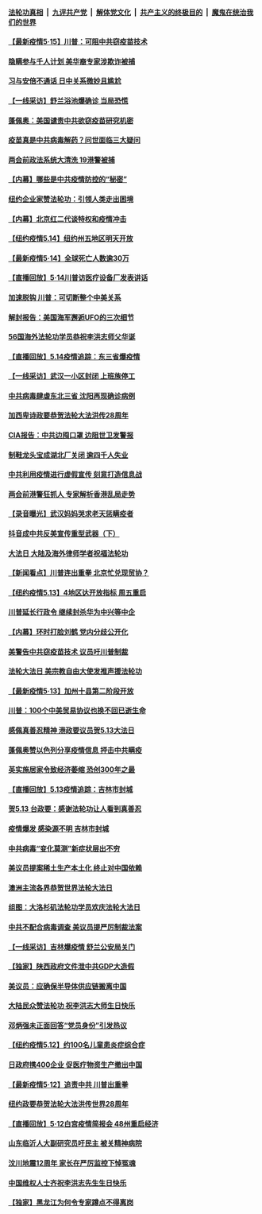 ####  [法轮功真相](../../../../basic/blob/master/README.md?t=05152031) &nbsp;|&nbsp; [九评共产党](../../../../9ping.md/blob/master/README.md?t=05152031) &nbsp;|&nbsp; [解体党文化](../../../../jtdwh.md/blob/master/README.md?t=05152031)  &nbsp;|&nbsp; [共产主义的终极目的](../../../../gczydzjmd.md/blob/master/README.md?t=05152031) &nbsp;|&nbsp; [魔鬼在统治我们的世界](../../../../mgztzwmdsj.md/blob/master/README.md?t=05152031) 

#### [【最新疫情5·15】川普：可阻中共窃疫苗技术](../pages/nf4514/n12106752.md?t=05152031) 

#### [隐瞒参与千人计划 美华裔专家涉欺诈被捕](../pages/nf4514/n12110593.md?t=05152031) 

#### [习与安倍不通话 日中关系微妙且尴尬](../pages/nf4514/n12104916.md?t=05152031) 

#### [【一线采访】舒兰浴池爆确诊 当局恐慌](../pages/nf4514/n12110474.md?t=05152031) 

#### [蓬佩奥：美国谴责中共欲窃疫苗研究机密](../pages/nf4514/n12110340.md?t=05152031) 

#### [疫苗真是中共病毒解药？问世面临三大疑问](../pages/nf4514/n12106133.md?t=05152031) 

#### [两会前政法系统大清洗 19港警被捕](../pages/nf4514/n12110246.md?t=05152031) 

#### [【内幕】哪些是中共疫情防控的“秘密”](../pages/nf4514/n12109504.md?t=05152031) 

#### [纽约企业家赞法轮功：引领人类走出困境](../pages/nf4514/n12106267.md?t=05152031) 

#### [【内幕】北京红二代谈特权和疫情冲击](../pages/nf4514/n12106297.md?t=05152031) 

#### [【纽约疫情5.14】纽约州五地区明天开放](../pages/nf4514/n12108168.md?t=05152031) 

#### [【最新疫情5·14】全球死亡人数逾30万](../pages/nf4514/n12107066.md?t=05152031) 

#### [【直播回放】5·14川普访医疗设备厂发表讲话](../pages/nf4514/n12109370.md?t=05152031) 

#### [加速脱钩 川普：可切断整个中美关系](../pages/nf4514/n12109208.md?t=05152031) 

#### [解封报告：美国海军邂逅UFO的三次细节](../pages/nf4514/n12108940.md?t=05152031) 

#### [56国海外法轮功学员恭祝李洪志师父华诞](../pages/nf4514/n12081685.md?t=05152031) 

#### [【直播回放】5.14疫情追踪：东三省爆疫情](../pages/nf4514/n12108258.md?t=05152031) 

#### [【一线采访】武汉一小区封闭 上班族停工](../pages/nf4514/n12104925.md?t=05152031) 

#### [中共病毒肆虐东北三省 沈阳再现确诊病例](../pages/nf4514/n12107780.md?t=05152031) 

#### [加西卑诗政要恭贺法轮大法洪传28周年](../pages/nf4514/n12105019.md?t=05152031) 

#### [CIA报告：中共边囤口罩 边阻世卫发警报](../pages/nf4514/n12106392.md?t=05152031) 

#### [制鞋龙头宝成湖北厂关闭 逾四千人失业](../pages/nf4514/n12106951.md?t=05152031) 

#### [中共利用疫情进行虚假宣传 刻意打造信息战](../pages/nf4514/n12106427.md?t=05152031) 

#### [两会前港警狂抓人 专家解析香港乱局走势](../pages/nf4514/n12106420.md?t=05152031) 

#### [【录音曝光】武汉妈妈哭求老天惩瞒疫者](../pages/nf4514/n12105395.md?t=05152031) 

#### [抖音成中共反美宣传重型武器（下）](../pages/nf4514/n12106429.md?t=05152031) 

#### [大法日 大陆及海外律师学者祝福法轮功](../pages/nf4514/n12106497.md?t=05152031) 

#### [【新闻看点】川普连出重拳 北京忙兑现贸协？](../pages/nf4514/n12106601.md?t=05152031) 

#### [【纽约疫情5.13】4地区达开放指标 周五重启](../pages/nf4514/n12105005.md?t=05152031) 

#### [川普延长行政令 继续封杀华为中兴等中企](../pages/nf4514/n12106733.md?t=05152031) 

#### [【内幕】环时打脸刘鹤 党内分歧公开化](../pages/nf4514/n12106565.md?t=05152031) 

#### [美警告中共窃疫苗技术 议员吁川普制裁](../pages/nf4514/n12106053.md?t=05152031) 

#### [法轮大法日 美宗教自由大使发推声援法轮功](../pages/nf4514/n12106404.md?t=05152031) 

#### [【最新疫情5·13】加州十县第二阶段开放](../pages/nf4514/n12103680.md?t=05152031) 

#### [川普：100个中美贸易协议也换不回已逝生命](../pages/nf4514/n12105644.md?t=05152031) 

#### [感佩真善忍精神 港政要议员贺5.13大法日](../pages/nf4514/n12103789.md?t=05152031) 

#### [蓬佩奥赞以色列分享疫情信息 抨击中共瞒疫](../pages/nf4514/n12106030.md?t=05152031) 

#### [英实施居家令致经济萎缩 恐创300年之最](../pages/nf4514/n12105368.md?t=05152031) 

#### [【直播回放】5.13疫情追踪：吉林市封城](../pages/nf4514/n12105118.md?t=05152031) 

#### [贺5.13 台政要：感谢法轮功让人看到真善忍](../pages/nf4514/n12102721.md?t=05152031) 

#### [疫情爆发 感染源不明 吉林市封城](../pages/nf4514/n12104141.md?t=05152031) 

#### [中共病毒“变化莫测”新症状层出不穷](../pages/nf4514/n12103507.md?t=05152031) 

#### [美议员提案稀土生产本土化 终止对中国依赖](../pages/nf4514/n12104500.md?t=05152031) 

#### [澳洲主流各界恭贺世界法轮大法日](../pages/nf4514/n12103705.md?t=05152031) 

#### [组图：大洛杉矶法轮功学员欢庆法轮大法日](../pages/nf4514/n12104158.md?t=05152031) 

#### [中共不配合病毒调查 美议员提严厉制裁法案](../pages/nf4514/n12103296.md?t=05152031) 

#### [【一线采访】吉林爆疫情 舒兰公安局关门](../pages/nf4514/n12103569.md?t=05152031) 

#### [【独家】陕西政府文件泄中共GDP大造假](../pages/nf4514/n12100944.md?t=05152031) 

#### [美议员：应确保半导体供应链搬离中国](../pages/nf4514/n12102929.md?t=05152031) 

#### [大陆民众赞法轮功 祝李洪志大师生日快乐](../pages/nf4514/n12103404.md?t=05152031) 

#### [邓炳强未正面回答“党员身份”引发热议](../pages/nf4514/n12103359.md?t=05152031) 

#### [【纽约疫情5.12】约100名儿童患炎症综合症](../pages/nf4514/n12101925.md?t=05152031) 

#### [日政府携400企业 促医疗物资生产撤出中国](../pages/nf4514/n12103172.md?t=05152031) 

#### [【最新疫情5·12】追责中共 川普出重拳](../pages/nf4514/n12100673.md?t=05152031) 

#### [纽约政要恭贺法轮大法洪传世界28周年](../pages/nf4514/n12099858.md?t=05152031) 

#### [【直播回放】5·12白宫疫情简报会 48州重启经济](../pages/nf4514/n12102989.md?t=05152031) 

#### [山东临沂人大副研究员吁民主 被关精神病院](../pages/nf4514/n12103030.md?t=05152031) 

#### [汶川地震12周年 家长在严厉监控下悼冤魂](../pages/nf4514/n12102381.md?t=05152031) 

#### [中国维权人士齐祝李洪志先生生日快乐](../pages/nf4514/n12101987.md?t=05152031) 

#### [【独家】黑龙江为何令专家蹲点不得离岗](../pages/nf4514/n12100581.md?t=05152031) 

